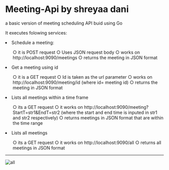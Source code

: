 
# Meeting-Api by shreyaa dani
a basic version of meeting scheduling API buid using Go

It executes folowing services:
 <li>Schedule a meeting:</li>
   <ul>   ○	it is POST request
      ○	Uses JSON request body
      ○	works on http://localhost:9090/meetings
      ○	returns the meeting in JSON format </ul>
<li>Get a meeting using id</li>
<ul>
○	it is a GET request
○	Id is taken as the url parameter
○	works on http://localhost:9090/meeting/id (where id= meeting id)
○	returns the meeting in JSON format </ul>
<li>Lists all meetings within a time frame</li>
<ul>
○	its a GET request
○	it works on http://localhost:9090/meeting?StartT=str1&EndT=str2 (where the start and end time is inputed in str1 and str2 respectively)
○	returns meetings in JSON format that are within the time range</ul>
<li>Lists all meetings</li>
<ul>
 ○	its a GET request
○	it works on http://localhost:9090/all 
○	returns all meetings in JSON format 
</ul>


<hr>

![all](https://github.com/shreyaadani/Meeting-Api/issues/1#issue-724385005)
